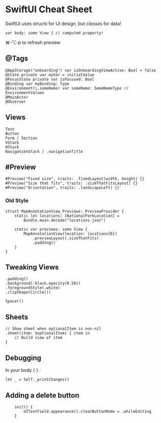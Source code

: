 # SwiftUI Cheat Sheet
SwiftUI uses *structs* for UI design, but *classes* for data!

```
var body: some View { // computed property!
```

⌘-⌥-p to refresh preview

## @Tags

 ```
@AppStorage("onboarding") var isOnboardingViewActive: Bool = false
@State private var myVar = initialValue
@FocusState private var isFocused: Bool
@Binding var myBinding: Type
@Environment(\.someName) var someName: SomeNameType // EnvironmentValues
@MainActor
@Observer
```

## Views
```
Text
Button
Form / Section
VStack
HStack
NavigationStack / .navigationTitle
```

## #Preview

```
#Preview("Fixed size", traits: .fixedLayout(width, height) {}
#Preview("Size that fits", traits: .sizeThatFitsLayout) {}
#Preview("Orientation", traits: .landscapeLeft) {}
```
    
### Old Style

```
struct MapAnnotationView_Previews: PreviewProvider {
    static let locations: [NationalParkLocation] =
    	Bundle.main.decode("locations.json")

    static var previews: some View {
	    MapAnnotationView(location: locations[0])
    	    .previewLayout(.sizeThatFits)
        	.padding()
	}
}
```

## Tweaking Views

```
.padding()
.background(.black.opacity(0.50))
.foregroundStyle(.white)
.clipShape(Circle())

Spacer()
```

## Sheets

```
// Show sheet when optionalItem is non-nil
.sheet(item: $optionalItem) { item in
    // Build view of item
}
```

## Debugging
In your body { } :

```
let _ = Self._printChanges()
```

## Adding a delete button
```
    init() {
        UITextField.appearance().clearButtonMode = .whileEditing
    }
```